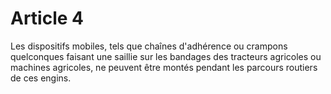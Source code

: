# Article 4

Les dispositifs mobiles, tels que chaînes d'adhérence ou crampons quelconques faisant une saillie sur les bandages des tracteurs agricoles ou machines agricoles, ne peuvent être montés pendant les parcours routiers de ces engins.
